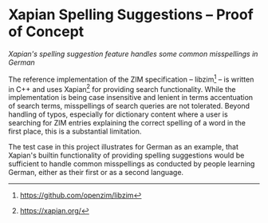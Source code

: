 # Xapian Spelling Suggestions – Proof of Concept

_Xapian's spelling suggestion feature handles some common misspellings in German_


The reference implementation of the ZIM specification – libzim[^1] –
is written in C++ and uses Xapian[^2] for providing search
functionality. While the implementation is being case insensitive and
lenient in terms accentuation of search terms, misspellings of search
queries are not tolerated. Beyond handling of typos, especially for
dictionary content where a user is searching for ZIM entries
explaining the correct spelling of a word in the first place, this is
a substantial limitation.

The test case in this project illustrates for German as an example,
that Xapian's builtin functionality of providing spelling suggestions
would be sufficient to handle common misspellings as conducted by
people learning German, either as their first or as a second language.


[^1]: https://github.com/openzim/libzim
[^2]: https://xapian.org/

